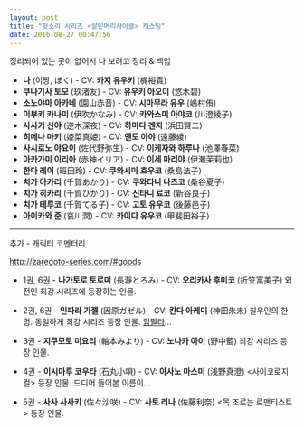 ```yaml
---
layout: post
title: "헛소리 시리즈 <잘린머리사이클> 캐스팅"
date: 2016-08-27 00:47:56
---
```


정리되어 있는 곳이 없어서 나 보려고 정리 & 백업

* **나** (이짱, ぼく) - CV: **카지 유우키** (梶裕貴)
* **쿠나기사 토모** (玖渚友) - CV: **유우키 아오이** (悠木碧)
* **소노야마 아카네** (園山赤音) - CV: **시마무라 유우** (嶋村侑)
* **이부키 카나미** (伊吹かなみ) - CV: **카와스미 아야코** (川澄綾子)
* **사사키 신야** (逆木深夜) - CV: **하마다 겐지** (浜田賢二)
* **히메나 마키** (姫菜真姫) - CV: **엔도 아야** (遠藤綾)
* **사시로노 야요이** (佐代野弥生) - CV: **이케자와 하루나** (池澤春菜)
* **아카가미 이리아** (赤神イリア) - CV: **이세 마리야** (伊瀬茉莉也)
* **한다 레이** (班田玲) - CV: **쿠와시마 호우코** (桑島法子)
* **치가 아카리** (千賀あかり) - CV: **쿠와타니 나츠코** (桑谷夏子)
* **치가 히카리** (千賀ひかり) - CV: **신타니 료코** (新谷良子)
* **치가 테루코** (千賀てる子) - CV: **고토 유우코** (後藤邑子)
* **아이카와 준** (哀川潤) - CV: **카이다 유우코** (甲斐田裕子)

---

추가 - 캐릭터 코멘터리

http://zaregoto-series.com/#goods

* 1권, 6권 - **나가토로 토로미** (長瀞とろみ) - CV: **오리카사 후미코** (折笠富美子)
  외전인 최강 시리즈에 등장하는 인물.

* 2권, 6권 - **인파라 가젤** (因原ガゼル) - CV: **칸다 아케미** (神田朱未)
  칠우인의 한 명. 동일하게 최강 시리즈 등장 인물. [임팔라](https://en.wikipedia.org/wiki/Impala)...

* 3권 - **지쿠모토 미요리** (軸本みより) - CV: **노나카 아이** (野中藍)
  최강 시리즈 등장 인물.

* 4권 - **이시마루 코우타** (石丸小唄) - CV: **아사노 마스미** (浅野真澄)
  &lt;사이코로지컬&gt; 등장 인물. 드디어 들어본 이름이...

* 5권 - **사사 사사키** (佐々沙咲) - CV: **사토 리나** (佐藤利奈)
  &lt;목 조르는 로맨티스트&gt; 등장 인물.
